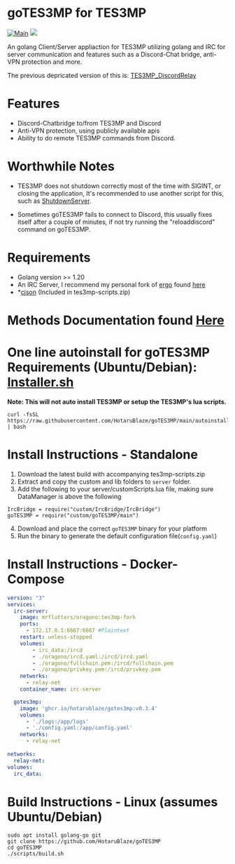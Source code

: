 # goTES3MP for TES3MP
[![Main](https://github.com/HotaruBlaze/goTES3MP/actions/workflows/build.yml/badge.svg)](https://github.com/HotaruBlaze/goTES3MP/actions/workflows/build.yml)
[![](https://dcbadge.vercel.app/api/server/66KTvnwFUC?style=flat-square)](https://discord.gg/66KTvnwFUC)



An golang Client/Server appliaction for TES3MP utilizing golang and IRC for server communication and features such as a Discord-Chat bridge, anti-VPN protection and more. 

The previous depricated version of this is: [TES3MP_DiscordRelay](https://github.com/HotaruBlaze/TES3MP_DiscordRelay)

# Features
- Discord-Chatbridge to/from TES3MP and Discord
- Anti-VPN protection, using publicly available apis
- Ability to do remote TES3MP commands from Discord.
# Worthwhile Notes
* TES3MP does not shutdown correctly most of the time with SIGINT, or closing the application, It's recommended to use another script for this, such as [ShutdownServer](https://github.com/tes3mp-scripts/ShutdownServer).

* Sometimes goTES3MP fails to connect to Discord, this usually fixes itself after a couple of minutes, if not try running the "reloaddiscord" command on goTES3MP. 

# Requirements
- Golang version >= 1.20 
- An IRC Server, I recommend my personal fork of [ergo](https://github.com/ergochat/ergo) found [here](https://github.com/HotaruBlaze/ergo-tes3mp)
- *[cjson](https://github.com/TES3MP/lua-cjson) (Included in tes3mp-scripts.zip)

# Methods Documentation found [Here](docs/methods.md)

# One line autoinstall for goTES3MP Requirements (Ubuntu/Debian): [Installer.sh](autoinstaller/ubuntu/autoInstall.sh)
**Note: This will not auto install TES3MP or setup the TES3MP's lua scripts.**
```
curl -fsSL https://raw.githubusercontent.com/HotaruBlaze/goTES3MP/main/autoinstaller/ubuntu/autoInstall.sh | bash
```


# Install Instructions - Standalone
1. Download the latest build with accompanying tes3mp-scripts.zip 
2. Extract and copy the custom and lib folders to `server` folder.
3. Add the following to your server/customScripts.lua file, making sure DataManager is above the following
```
IrcBridge = require("custom/IrcBridge/IrcBridge")
goTES3MP = require("custom/goTES3MP/main")
```
4. Download and place the correct `goTES3MP` binary for your platform
5. Run the binary to generate the default configuration file(`config.yaml`)

# Install Instructions - Docker-Compose
```yml
version: "3"
services:
  irc-server:
    image: mrflutters/oragono:tes3mp-fork
    ports:
      - 172.17.0.1:6667:6667 #Plaintext
    restart: unless-stopped
    volumes:
        - irc_data:/ircd
        - ./oragono/ircd.yaml:/ircd/ircd.yaml
        - ./oragono/fullchain.pem:/ircd/fullchain.pem
        - ./oragono/privkey.pem:/ircd/privkey.pem
    networks:
      - relay-net
    container_name: irc-server

  gotes3mp:
    image: 'ghcr.io/hotarublaze/gotes3mp:v0.3.4'
    volumes:
      - './logs:/app/logs'
      - './config.yaml:/app/config.yaml'
    networks:
      - relay-net
      
networks:
  relay-net:
volumes:
  irc_data:
```
# Build Instructions - Linux (assumes Ubuntu/Debian)
```
sudo apt install golang-go git
git clone https://github.com/HotaruBlaze/goTES3MP
cd goTES3MP
./scripts/build.sh
```